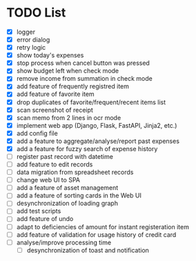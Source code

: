 # TODO List

- [x] logger
- [x] error dialog
- [x] retry logic
- [x] show today's expenses
- [x] stop process when cancel button was pressed
- [x] show budget left when check mode
- [x] remove income from summation in check mode
- [x] add feature of frequently registred item
- [x] add feature of favorite item
- [x] drop duplicates of favorite/frequent/recent items list
- [x] scan screenshot of receipt
- [x] scan memo from 2 lines in ocr mode
- [x] implement web app (Django, Flask, FastAPI, Jinja2, etc.)
- [x] add config file
- [x] add a feature to aggregate/analyse/report past expenses
- [x] add a feature for fuzzy search of expense history
- [ ] register past record with datetime
- [ ] add feature to edit records
- [ ] data migration from spreadsheet records
- [ ] change web UI to SPA
- [ ] add a feature of asset management
- [ ] add a feature of sorting cards in the Web UI
- [ ] desynchronization of loading graph
- [ ] add test scripts
- [ ] add feature of undo
- [ ] adapt to deficiencies of amount for instant registeration item
- [ ] add feature of validation for usage history of credit card
- [ ] analyse/improve processing time
  - [ ] desynchronization of toast and notification
